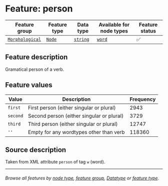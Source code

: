 # Feature: person <a name="start"></a>

Feature group | Feature type | Data type | Available for node types | Feature status
---  | --- | --- | --- | ---
[`Morphological`](featuresbygroup.md#morphological-features) | [`Node`](featuresbyfeaturetype.md#node-features)  | [`string`](featuresbydatatype.md#string-datatype)  | [`word`](featuresbynodetype.md#word-nodes) | ✅ 

## Feature description

Gramatical person of a verb.

## Feature values

Value | Description | Frequency
--- | --- | ---
`first`| First person (either singular or plural) | 2943
`second` | Second person (either singular or plural) | 3729
`third` | Third person (either singular or plural) | 12747
`''` | Empty for any wordtypes other than verb | 118360


## Source description

Taken from XML attribute `person` of tag `w` (word).

---
###### *Browse all features by [node type](featuresbynodetype.md#readme), [feature group](featuresbygroup.md#readme), [Datatype](featuresbydatatype.md#readme)  or [feature type](featuresbyfeaturetype.md#readme).*
